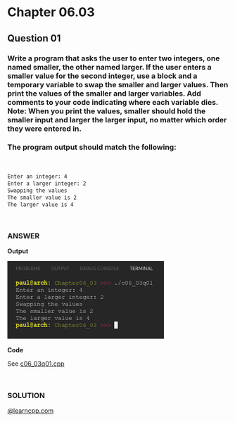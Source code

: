 # Chapter 06.03
## Question 01

### Write a program that asks the user to enter two integers, one named smaller, the other named larger. If the user enters a smaller value for the second integer, use a block and a temporary variable to swap the smaller and larger values. Then print the values of the smaller and larger variables. Add comments to your code indicating where each variable dies. Note: When you print the values, smaller should hold the smaller input and larger the larger input, no matter which order they were entered in.

### The program output should match the following:

<br>

```
Enter an integer: 4
Enter a larger integer: 2
Swapping the values
The smaller value is 2
The larger value is 4
```

<br>

### ANSWER
**Output**

![Console Output](c06_03q01.png "Console Output")

**Code**

See [c06_03q01.cpp](./c06_03q01.cpp)



<br>

### SOLUTION
[@learncpp.com](https://www.learncpp.com/cpp-tutorial/local-variables#cpp_solution_id_0)